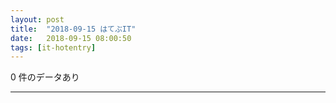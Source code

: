```yaml
---
layout: post
title:  "2018-09-15 はてぶIT"
date:   2018-09-15 08:00:50
tags: [it-hotentry]
---
```

0 件のデータあり

<hr>
